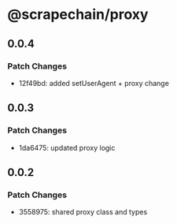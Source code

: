# @scrapechain/proxy

## 0.0.4

### Patch Changes

- 12f49bd: added setUserAgent + proxy change

## 0.0.3

### Patch Changes

- 1da6475: updated proxy logic

## 0.0.2

### Patch Changes

- 3558975: shared proxy class and types
